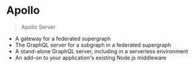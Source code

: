 # Apollo

> Apollo Server

- A gateway for a federated supergraph
- The GraphQL server for a subgraph in a federated supergraph
- A stand-alone GraphQL server, including in a serverless environment
- An add-on to your application's existing Node.js middleware

